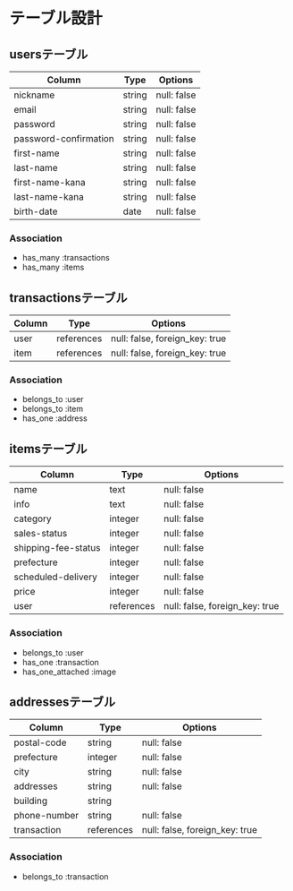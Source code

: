 # テーブル設計

## usersテーブル

|Column|Type|Options|
|---|---|---|
|nickname|string|null: false|
|email|string|null: false|
|password|string|null: false|
|password-confirmation|string|null: false|
|first-name|string|null: false|
|last-name|string|null: false|
|first-name-kana|string|null: false|
|last-name-kana|string|null: false|
|birth-date|date|null: false|

### Association

- has_many :transactions
- has_many :items

## transactionsテーブル

|Column|Type|Options|
|---|---|---|
|user|references|null: false, foreign_key: true|
|item|references|null: false, foreign_key: true|

### Association

- belongs_to :user
- belongs_to :item
- has_one :address

## itemsテーブル

|Column|Type|Options|
|---|---|---|
|name|text|null: false|
|info|text|null: false|
|category|integer|null: false|
|sales-status|integer|null: false|
|shipping-fee-status|integer|null: false|
|prefecture|integer|null: false|
|scheduled-delivery|integer|null: false|
|price|integer|null: false|
|user|references|null: false, foreign_key: true|

### Association

- belongs_to :user
- has_one :transaction
- has_one_attached :image

## addressesテーブル

|Column|Type|Options|
|---|---|---|
|postal-code|string|null: false|
|prefecture|integer|null: false|
|city|string|null: false|
|addresses|string|null: false|
|building|string||
|phone-number|string|null: false|
|transaction|references|null: false, foreign_key: true|

### Association

- belongs_to :transaction